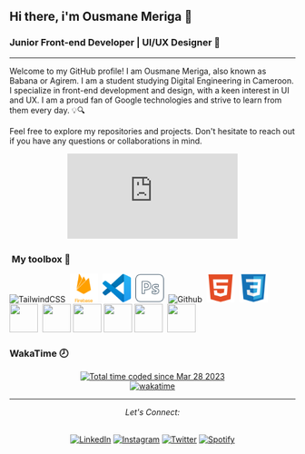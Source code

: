 ## Hi there, i'm Ousmane Meriga  👋

### **Junior Front-end Developer | UI/UX Designer** 🚀
<hr>
Welcome to my GitHub profile! I am Ousmane Meriga, also known as Babana or Agirem. I am a student studying Digital Engineering in Cameroon. I specialize in front-end development and design, with a keen interest in UI and UX. I am a proud fan of Google technologies and strive to learn from them every day. 💡🔍


Feel free to explore my repositories and projects. Don't hesitate to reach out if you have any questions or collaborations in mind.

<div align="center">
<figure><embed src="https://wakatime.com/share/@Agirem/86fca2f8-40d0-4869-8c4a-eaa3857cf872.svg"></embed></figure>
</div>

###  &nbsp;My toolbox 🧰

<img  src="https://github.com/CyrisXD/CyrisXD/raw/master/assets/TailwindCSS.png" alt="TailwindCSS"/> &nbsp;<img src="https://raw.githubusercontent.com/devicons/devicon/1119b9f84c0290e0f0b38982099a2bd027a48bf1/icons/firebase/firebase-plain-wordmark.svg" alt="Firebase" width="50" height="50"/> &nbsp;<img  src="https://raw.githubusercontent.com/devicons/devicon/1119b9f84c0290e0f0b38982099a2bd027a48bf1/icons/vscode/vscode-original.svg" alt="VSCode" width="50" height="50"/> &nbsp;<img  src="https://raw.githubusercontent.com/devicons/devicon/1119b9f84c0290e0f0b38982099a2bd027a48bf1/icons/photoshop/photoshop-line.svg" alt="Photoshop" width="50" height="50"/> &nbsp;<img  src="https://github.com/CyrisXD/CyrisXD/raw/master/assets/Github.png" alt="Github"/> &nbsp;<img  src="https://raw.githubusercontent.com/devicons/devicon/1119b9f84c0290e0f0b38982099a2bd027a48bf1/icons/html5/html5-plain.svg" alt="HTML5" width="50" height="50"/> &nbsp;<img  src="https://raw.githubusercontent.com/devicons/devicon/1119b9f84c0290e0f0b38982099a2bd027a48bf1/icons/css3/css3-original.svg" alt="CSS3" width="50" height="50"/> &nbsp;<img src="https://cdn.jsdelivr.net/gh/devicons/devicon/icons/php/php-plain.svg" height="50" width="50" />
&nbsp;<img src="https://cdn.jsdelivr.net/gh/devicons/devicon/icons/dart/dart-original.svg"  height="50" width="50" />&nbsp;<img src="https://cdn.jsdelivr.net/gh/devicons/devicon/icons/figma/figma-original.svg" height="50" width="50" />&nbsp;<img src="https://cdn.jsdelivr.net/gh/devicons/devicon/icons/flutter/flutter-original.svg" height="50" width="50" />&nbsp;<img src="https://cdn.jsdelivr.net/gh/devicons/devicon/icons/illustrator/illustrator-line.svg" height="50" width="50" />&nbsp; <img src="https://cdn.jsdelivr.net/gh/devicons/devicon/icons/mysql/mysql-original-wordmark.svg"  height="50" width="50" />
          
### WakaTime 🕗
<div align="center">
<a href="https://wakatime.com/@0e084dee-dec9-404e-aa24-9ea941d978a0"><img src="https://wakatime.com/badge/user/0e084dee-dec9-404e-aa24-9ea941d978a0.svg" alt="Total time coded since Mar 28 2023" /></a><br>
          <a href="https://wakatime.com/share/@Agirem/86fca2f8-40d0-4869-8c4a-eaa3857cf872"><img src="https://wakatime.com/share/@Agirem/86fca2f8-40d0-4869-8c4a-eaa3857cf872.svg" alt="wakatime" height="500" width="700"></a>
</div>


---


<div align="center">
<i>Let's Connect:</i><br><br>

<a href="https://www.linkedin.com/in/ousmane-meriga-259955171" target="_blank"><img src="https://img.shields.io/badge/LinkedIn-%230077B5.svg?&style=flat-square&logo=linkedin&logoColor=white" alt="LinkedIn"></a>
<a href="https://instagram.com/agirem_035?igshid=OGQ5ZDc2ODk2ZA==" target="_blank"><img src="https://img.shields.io/badge/Instagram-%23E4405F.svg?&style=flat-square&logo=instagram&logoColor=white" alt="Instagram"></a>
<a href="https://x.com/meous_035?t=ztv7VAV7kRLXnvqs4vkg_g&s=09" target="_blank"><img src="https://img.shields.io/badge/Twitter-%231DA1F2.svg?&style=flat-square&logo=twitter&logoColor=white" alt="Twitter"></a>
<a href="https://open.spotify.com/user/3wqyfbx4xpmzkgk8elv7etww4?si=d6154a79c4de4253" target="_blank"><img src="https://img.shields.io/badge/Spotify-%231ED760.svg?&style=flat-square&logo=spotify&logoColor=white" alt="Spotify"></a>
</div>
          

